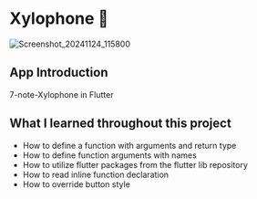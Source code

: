 # Xylophone 🎹

![Screenshot_20241124_115800](https://github.com/user-attachments/assets/35687381-1c0d-4fbb-971e-0df2098c2989)


## App Introduction

7-note-Xylophone in Flutter

## What I learned throughout this project

- How to define a function with arguments and return type
- How to define function arguments with names
- How to utilize flutter packages from the flutter lib repository
- How to read inline function declaration
- How to override button style
